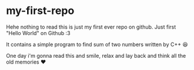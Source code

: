# my-first-repo
Hehe nothing to read this is just my first ever repo
on github. Just first "Hello World" on Github :3

It contains a simple program to find sum of two
numbers written by C++ 😆

One day i'm gonna read this and smile, relax and lay
back and think all the old memories ❤️
